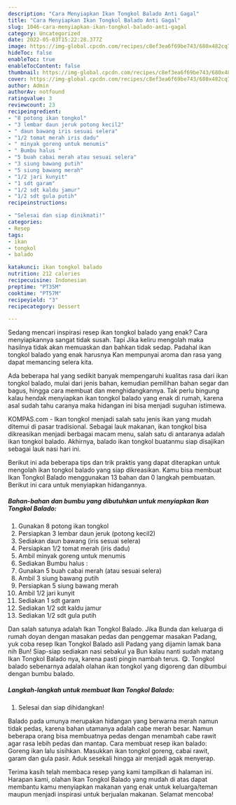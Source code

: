 ```yaml
---
description: "Cara Menyiapkan Ikan Tongkol Balado Anti Gagal"
title: "Cara Menyiapkan Ikan Tongkol Balado Anti Gagal"
slug: 1046-cara-menyiapkan-ikan-tongkol-balado-anti-gagal
category: Uncategorized
date: 2022-05-03T15:22:28.377Z
image: https://img-global.cpcdn.com/recipes/c8ef3ea6f69be743/680x482cq70/ikan-tongkol-balado-foto-resep-utama.jpg
hideToc: false
enableToc: true
enableTocContent: false
thumbnail: https://img-global.cpcdn.com/recipes/c8ef3ea6f69be743/680x482cq70/ikan-tongkol-balado-foto-resep-utama.jpg
cover: https://img-global.cpcdn.com/recipes/c8ef3ea6f69be743/680x482cq70/ikan-tongkol-balado-foto-resep-utama.jpg
author: Admin
authorAv: notfound
ratingvalue: 3
reviewcount: 23
recipeingredient:
- "8 potong ikan tongkol"
- "3 lembar daun jeruk potong kecil2"
- " daun bawang iris sesuai selera"
- "1/2 tomat merah iris dadu"
- " minyak goreng untuk menumis"
- " Bumbu halus "
- "5 buah cabai merah atau sesuai selera"
- "3 siung bawang putih"
- "5 siung bawang merah"
- "1/2 jari kunyit"
- "1 sdt garam"
- "1/2 sdt kaldu jamur"
- "1/2 sdt gula putih"
recipeinstructions:

- "Selesai dan siap dinikmati!"
categories:
- Resep
tags:
- ikan
- tongkol
- balado

katakunci: ikan tongkol balado 
nutrition: 212 calories
recipecuisine: Indonesian
preptime: "PT35M"
cooktime: "PT57M"
recipeyield: "3"
recipecategory: Dessert

---
```



Sedang mencari inspirasi resep ikan tongkol balado yang enak? Cara menyiapkannya sangat tidak susah. Tapi Jika keliru mengolah maka hasilnya tidak akan memuaskan dan bahkan tidak sedap. Padahal ikan tongkol balado yang enak harusnya Kan mempunyai aroma dan rasa yang dapat memancing selera kita.


Ada beberapa hal yang sedikit banyak mempengaruhi kualitas rasa dari ikan tongkol balado, mulai dari jenis bahan, kemudian pemilihan bahan segar dan bagus, hingga cara membuat dan menghidangkannya. Tak perlu bingung kalau hendak menyiapkan ikan tongkol balado yang enak di rumah, karena asal sudah tahu caranya maka hidangan ini bisa menjadi suguhan istimewa.

KOMPAS.com - Ikan tongkol menjadi salah satu jenis ikan yang mudah ditemui di pasar tradisional. Sebagai lauk makanan, ikan tongkol bisa dikreasikan menjadi berbagai macam menu, salah satu di antaranya adalah ikan tongkol balado. Akhirnya, balado ikan tongkol buatanmu siap disajikan sebagai lauk nasi hari ini.


Berikut ini ada beberapa tips dan trik praktis yang dapat diterapkan untuk mengolah ikan tongkol balado yang siap dikreasikan. Kamu bisa membuat Ikan Tongkol Balado menggunakan 13 bahan dan 0 langkah pembuatan. Berikut ini cara untuk menyiapkan hidangannya.

<!--inarticleads1-->

##### Bahan-bahan dan bumbu yang dibutuhkan untuk menyiapkan Ikan Tongkol Balado:

1. Gunakan 8 potong ikan tongkol
1. Persiapkan 3 lembar daun jeruk (potong kecil2)
1. Sediakan  daun bawang (iris sesuai selera)
1. Persiapkan 1/2 tomat merah (iris dadu)
1. Ambil  minyak goreng untuk menumis
1. Sediakan  Bumbu halus :
1. Gunakan 5 buah cabai merah (atau sesuai selera)
1. Ambil 3 siung bawang putih
1. Persiapkan 5 siung bawang merah
1. Ambil 1/2 jari kunyit
1. Sediakan 1 sdt garam
1. Sediakan 1/2 sdt kaldu jamur
1. Sediakan 1/2 sdt gula putih


Dan salah satunya adalah Ikan Tongkol Balado. Jika Bunda dan keluarga di rumah doyan dengan masakan pedas dan penggemar masakan Padang, yuk coba resep Ikan Tongkol Balado asli Padang yang dijamin lamak bana nih Bun! Siap-siap sediakan nasi sebakul ya Bun kalau nanti sudah matang Ikan Tongkol Balado nya, karena pasti pingin nambah terus. 😋. Tongkol balado sebenarnya adalah olahan ikan tongkol yang digoreng dan dibumbui dengan bumbu balado. 

<!--inarticleads2-->

##### Langkah-langkah untuk membuat Ikan Tongkol Balado:


1. Selesai dan siap dihidangkan!

Balado pada umunya merupakan hidangan yang berwarna merah namun tidak pedas, karena bahan utamanya adalah cabe merah besar. Namun beberapa orang bisa membuatnya pedas dengan menambah cabe rawit agar rasa lebih pedas dan mantap. Cara membuat resep ikan balado: Goreng ikan lalu sisihkan. Masukkan ikan tongkol goreng, cabai rawit, garam dan gula pasir. Aduk sesekali hingga air menjadi agak menyerap. 

Terima kasih telah membaca resep yang kami tampilkan di halaman ini. Harapan kami, olahan Ikan Tongkol Balado yang mudah di atas dapat membantu kamu menyiapkan makanan yang enak untuk keluarga/teman maupun menjadi inspirasi untuk berjualan makanan. Selamat mencoba!
